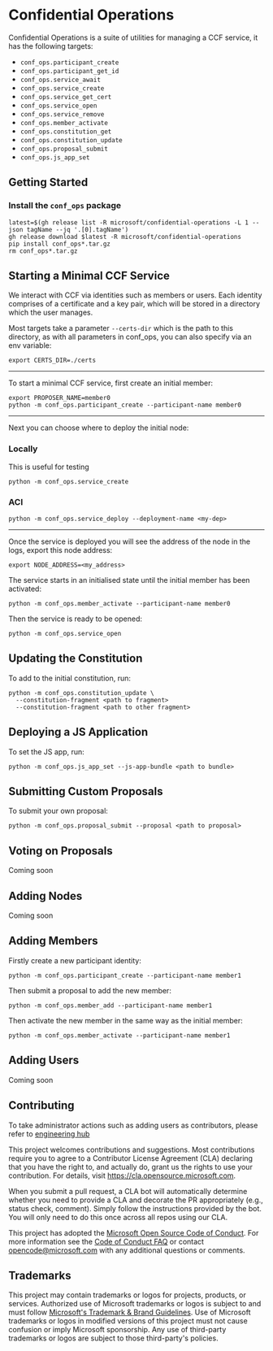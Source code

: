 # Confidential Operations

Confidential Operations is a suite of utilities for managing a CCF service, it has the
following targets:

  - `conf_ops.participant_create`
  - `conf_ops.participant_get_id`
  - `conf_ops.service_await`
  - `conf_ops.service_create`
  - `conf_ops.service_get_cert`
  - `conf_ops.service_open`
  - `conf_ops.service_remove`
  - `conf_ops.member_activate`
  - `conf_ops.constitution_get`
  - `conf_ops.constitution_update`
  - `conf_ops.proposal_submit`
  - `conf_ops.js_app_set`

## Getting Started

### Install the `conf_ops` package

```
latest=$(gh release list -R microsoft/confidential-operations -L 1 --json tagName --jq '.[0].tagName')
gh release download $latest -R microsoft/confidential-operations
pip install conf_ops*.tar.gz
rm conf_ops*.tar.gz
```

## Starting a Minimal CCF Service

We interact with CCF via identities such as members or users.
Each identity comprises of a certificate and a key pair, which will be stored in
a directory which the user manages.

Most targets take a parameter `--certs-dir` which is the path to this directory,
as with all parameters in conf_ops, you can also specify via an env variable:
```
export CERTS_DIR=./certs
```

---

To start a minimal CCF service, first create an initial member:
```
export PROPOSER_NAME=member0
python -m conf_ops.participant_create --participant-name member0
```

---

Next you can choose where to deploy the initial node:

### Locally

This is useful for testing
```
python -m conf_ops.service_create
```

### ACI
```
python -m conf_ops.service_deploy --deployment-name <my-dep>
```

---

Once the service is deployed you will see the address of the node in the logs, export this node address:

```
export NODE_ADDRESS=<my_address>
```

The service starts in an initialised state until the initial member has been activated:
```
python -m conf_ops.member_activate --participant-name member0
```

Then the service is ready to be opened:
```
python -m conf_ops.service_open
```

## Updating the Constitution

To add to the initial constitution, run:

```
python -m conf_ops.constitution_update \
  --constitution-fragment <path to fragment>
  --constitution-fragment <path to other fragment>
```

## Deploying a JS Application

To set the JS app, run:

```
python -m conf_ops.js_app_set --js-app-bundle <path to bundle>
```

## Submitting Custom Proposals

To submit your own proposal:

```
python -m conf_ops.proposal_submit --proposal <path to proposal>
```

## Voting on Proposals

Coming soon

## Adding Nodes

Coming soon

## Adding Members

Firstly create a new participant identity:

```
python -m conf_ops.participant_create --participant-name member1
```

Then submit a proposal to add the new member:

```
python -m conf_ops.member_add --participant-name member1
```

Then activate the new member in the same way as the initial member:

```
python -m conf_ops.member_activate --participant-name member1
```

## Adding Users

Coming soon

## Contributing

To take administrator actions such as adding users as contributors, please refer to [engineering hub](https://eng.ms/docs/initiatives/open-source-at-microsoft/github/opensource/repos/jit)

This project welcomes contributions and suggestions.  Most contributions require you to agree to a
Contributor License Agreement (CLA) declaring that you have the right to, and actually do, grant us
the rights to use your contribution. For details, visit https://cla.opensource.microsoft.com.

When you submit a pull request, a CLA bot will automatically determine whether you need to provide
a CLA and decorate the PR appropriately (e.g., status check, comment). Simply follow the instructions
provided by the bot. You will only need to do this once across all repos using our CLA.

This project has adopted the [Microsoft Open Source Code of Conduct](https://opensource.microsoft.com/codeofconduct/).
For more information see the [Code of Conduct FAQ](https://opensource.microsoft.com/codeofconduct/faq/) or
contact [opencode@microsoft.com](mailto:opencode@microsoft.com) with any additional questions or comments.

## Trademarks

This project may contain trademarks or logos for projects, products, or services. Authorized use of Microsoft
trademarks or logos is subject to and must follow
[Microsoft's Trademark & Brand Guidelines](https://www.microsoft.com/en-us/legal/intellectualproperty/trademarks/usage/general).
Use of Microsoft trademarks or logos in modified versions of this project must not cause confusion or imply Microsoft sponsorship.
Any use of third-party trademarks or logos are subject to those third-party's policies.